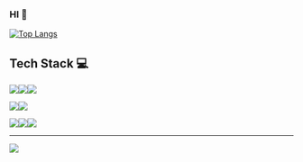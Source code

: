 ### HI 👋

[![Top Langs](https://github-readme-stats.vercel.app/api/top-langs/?username=taehwan0&layout=compact)](https://github.com/anuraghazra/github-readme-stats)

## Tech Stack 💻

<img src="https://img.shields.io/badge/Java-5382a1?&logo=OpenJDK&logoColor=white"/><img src="https://img.shields.io/badge/Python-3766AB?style=flat-square&logo=Python&logoColor=white"/><img src="https://img.shields.io/badge/Node.js-339933?style=flat-square&logo=Node.js&logoColor=white"/>

<img src="https://img.shields.io/badge/Spring-6DB33F?style=flat-square&logo=Spring&logoColor=white"/><img src="https://img.shields.io/badge/Junit5-25A162?&logo=junit5&logoColor=white"/>

<img src="https://img.shields.io/badge/MariaDB-003545?&logo=MariaDB&logoColor=white"/><img src="https://img.shields.io/badge/Git-F05032?&logo=Git&logoColor=white"/><img src="https://img.shields.io/badge/Linux-FCC624?&logo=Linux&logoColor=white"/>

---

<a href="https://velog.io/@jangtaehwan">
    <img src="https://img.shields.io/badge/Tech%20Blog-11B48A?style=for-the-badge&logo=Velog&logoColor=white&link=https://velog.io/@jangtaehwan"/>
</a>
